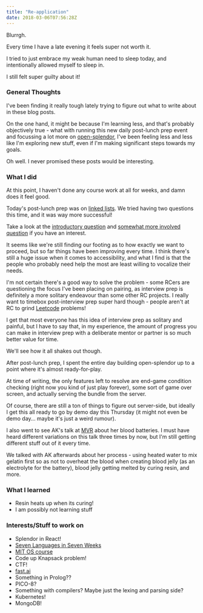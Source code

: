```yaml
---
title: "Re-application"
date: 2018-03-06T07:56:28Z
---
```

Blurrgh.

Every time I have a late evening it feels super not worth it.

I tried to just embrace my weak human need to sleep today, and intentionally allowed myself to sleep in.

I still felt super guilty about it!

### General Thoughts
I've been finding it really tough lately trying to figure out what to write about in these blog posts.

On the one hand, it might be because I'm learning less, and that's probably objectively true - what with running this new daily post-lunch prep event and focussing a lot more on [open-splendor](https://github.com/farkwun/open-splendor), I've been feeling less and less like I'm exploring new stuff, even if I'm making significant steps towards my goals.

Oh well. I never promised these posts would be interesting.

### What I did
At this point, I haven't done any course work at all for weeks, and damn does it feel good.

Today's post-lunch prep was on [linked lists](https://en.wikipedia.org/wiki/Linked_list). We tried having two questions this time, and it was way more successful!

Take a look at the [introductory question](https://leetcode.com/problems/remove-duplicates-from-sorted-list/description/) and [somewhat more involved question](https://leetcode.com/problems/add-two-numbers/description/) if you have an interest.

It seems like we're still finding our footing as to how exactly we want to proceed, but so far things have been improving every time. I think there's still a huge issue when it comes to accessibility, and what I find is that the people who probably need help the most are least willing to vocalize their needs.

I'm not certain there's a good way to solve the problem - some RCers are questioning the focus I've been placing on pairing, as interview prep is definitely a more solitary endeavour than some other RC projects. I really want to timebox post-interview prep super hard though - people aren't at RC to grind [Leetcode](https://leetcode.com/) problems!

I get that most everyone has this idea of interview prep as solitary and painful, but I have to say that, in my experience, the amount of progress you can make in interview prep with a deliberate mentor or partner is so much better value for time.

We'll see how it all shakes out though.

After post-lunch prep, I spent the entire day building open-splendor up to a point where it's almost ready-for-play.

At time of writing, the only features left to resolve are end-game condition checking (right now you kind of just play forever), some sort of game over screen, and actually serving the bundle from the server.

Of course, there are still a ton of things to figure out server-side, but ideally I get this all ready to go by demo day this Thursday (it might not even be demo day... maybe it's just a weird rumour).

I also went to see AK's talk at [MVR](https://pioneerworks.org/programs/mvr-3-2/) about her blood batteries. I must have heard different variations on this talk three times by now, but I'm still getting different stuff out of it every time. 

We talked with AK afterwards about her process - using heated water to mix gelatin first so as not to overheat the blood when creating blood jelly (as an electrolyte for the battery), blood jelly getting melted by curing resin, and more.

### What I learned
* Resin heats up when its curing!
* I am possibly not learning stuff

### Interests/Stuff to work on

* Splendor in React!
* [Seven Languages in Seven Weeks](https://geneticmail.com/scott/library/text/seven-languages-in-seven-weeks_p1_0.pdf)
* [MIT OS course](https://ocw.mit.edu/courses/electrical-engineering-and-computer-science/6-828-operating-system-engineering-fall-2012/)
* Code up Knapsack problem!
* CTF!
* [fast.ai](http://www.fast.ai/)
* Something in Prolog??
* PICO-8?
* Something with compilers? Maybe just the lexing and parsing side?
* Kubernetes!
* MongoDB!
